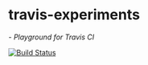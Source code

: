 # travis-experiments
*- Playground for Travis CI*

[![Build Status](https://travis-ci.org/ferstl/travis-experiments.svg?branch=master)](https://travis-ci.org/ferstl/travis-experiments)

